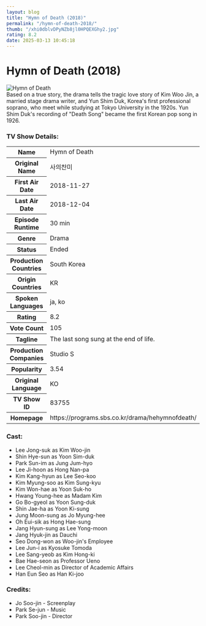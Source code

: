 ```yaml
---
layout: blog
title: "Hymn of Death (2018)"
permalink: "/hymn-of-death-2018/"
thumb: "/xhi0dblvDPyNZb8jl0HPQEXGhy2.jpg"
rating: 8.2
date: 2025-03-13 10:45:18
---
```

<h1 class="title">Hymn of Death (2018)</h1><div class="poster"><img src="{{ site.imglink }}/xhi0dblvDPyNZb8jl0HPQEXGhy2.jpg" class="img-fluid my-3" alt="Hymn of Death"/></div><div class="plot">Based on a true story, the drama tells the tragic love story of Kim Woo Jin, a married stage drama writer, and Yun Shim Duk, Korea's first professional soprano, who meet while studying at Tokyo University in the 1920s. Yun Shim Duk's recording of "Death Song" became the first Korean pop song in 1926.</div><h3>TV Show Details:</h3><table class="table table-bordered details"><tr><th>Name</th><td>Hymn of Death</td></tr><tr><th>Original Name</th><td>사의찬미</td></tr><tr><th>First Air Date</th><td>2018-11-27</td></tr><tr><th>Last Air Date</th><td>2018-12-04</td></tr><tr><th>Episode Runtime</th><td>30 min</td></tr><tr><th>Genre</th><td>Drama</td></tr><tr><th>Status</th><td>Ended</td></tr><tr><th>Production Countries</th><td>South Korea</td></tr><tr><th>Origin Countries</th><td>KR</td></tr><tr><th>Spoken Languages</th><td>ja, ko</td></tr><tr><th>Rating</th><td>8.2</td></tr><tr><th>Vote Count</th><td>105</td></tr><tr><th>Tagline</th><td>The last song sung at the end of life.</td></tr><tr><th>Production Companies</th><td>Studio S</td></tr><tr><th>Popularity</th><td>3.54</td></tr><tr><th>Original Language</th><td>KO</td></tr><tr><th>TV Show ID</th><td>83755</td></tr><tr><th>Homepage</th><td>https://programs.sbs.co.kr/drama/hehymnofdeath/</td></tr></table><h3>Cast:</h3><ul class="list-group cast"><li>Lee Jong-suk as Kim Woo-jin</li><li>Shin Hye-sun as Yoon Sim-duk</li><li>Park Sun-im as Jung Jum-hyo</li><li>Lee Ji-hoon as Hong Nan-pa</li><li>Kim Kang-hyun as Lee Seo-koo</li><li>Kim Myung-soo as Kim Sung-kyu</li><li>Kim Won-hae as Yoon Suk-ho</li><li>Hwang Young-hee as Madam Kim</li><li>Go Bo-gyeol as Yoon Sung-duk</li><li>Shin Jae-ha as Yoon Ki-sung</li><li>Jung Moon-sung as Jo Myung-hee</li><li>Oh Eui-sik as Hong Hae-sung</li><li>Jang Hyun-sung as Lee Yong-moon</li><li>Jang Hyuk-jin as Dauchi</li><li>Seo Dong-won as Woo-jin's Employee</li><li>Lee Jun-i as Kyosuke Tomoda</li><li>Lee Sang-yeob as Kim Hong-ki</li><li>Bae Hae-seon as Professor Ueno</li><li>Lee Cheol-min as Director of Academic Affairs</li><li>Han Eun Seo as Han Ki-joo</li></ul><h3>Credits:</h3><ul class="list-group crew"><li>Jo Soo-jin - Screenplay</li><li>Park Se-jun - Music</li><li>Park Soo-jin - Director</li></ul>